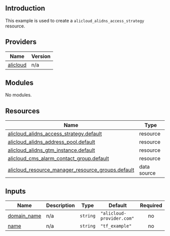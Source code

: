 ## Introduction

This example is used to create a `alicloud_alidns_access_strategy` resource.

<!-- BEGIN_TF_DOCS -->
## Providers

| Name | Version |
|------|---------|
| <a name="provider_alicloud"></a> [alicloud](#provider\_alicloud) | n/a |

## Modules

No modules.

## Resources

| Name | Type |
|------|------|
| [alicloud_alidns_access_strategy.default](https://registry.terraform.io/providers/aliyun/alicloud/latest/docs/resources/alidns_access_strategy) | resource |
| [alicloud_alidns_address_pool.default](https://registry.terraform.io/providers/aliyun/alicloud/latest/docs/resources/alidns_address_pool) | resource |
| [alicloud_alidns_gtm_instance.default](https://registry.terraform.io/providers/aliyun/alicloud/latest/docs/resources/alidns_gtm_instance) | resource |
| [alicloud_cms_alarm_contact_group.default](https://registry.terraform.io/providers/aliyun/alicloud/latest/docs/resources/cms_alarm_contact_group) | resource |
| [alicloud_resource_manager_resource_groups.default](https://registry.terraform.io/providers/aliyun/alicloud/latest/docs/data-sources/resource_manager_resource_groups) | data source |

## Inputs

| Name | Description | Type | Default | Required |
|------|-------------|------|---------|:--------:|
| <a name="input_domain_name"></a> [domain\_name](#input\_domain\_name) | n/a | `string` | `"alicloud-provider.com"` | no |
| <a name="input_name"></a> [name](#input\_name) | n/a | `string` | `"tf_example"` | no |
<!-- END_TF_DOCS -->    